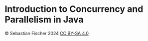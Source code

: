 # Introduction to Concurrency and Parallelism in Java

&copy; Sebastian Fischer 2024 [CC BY-SA 4.0](https://creativecommons.org/licenses/by-sa/4.0/)
